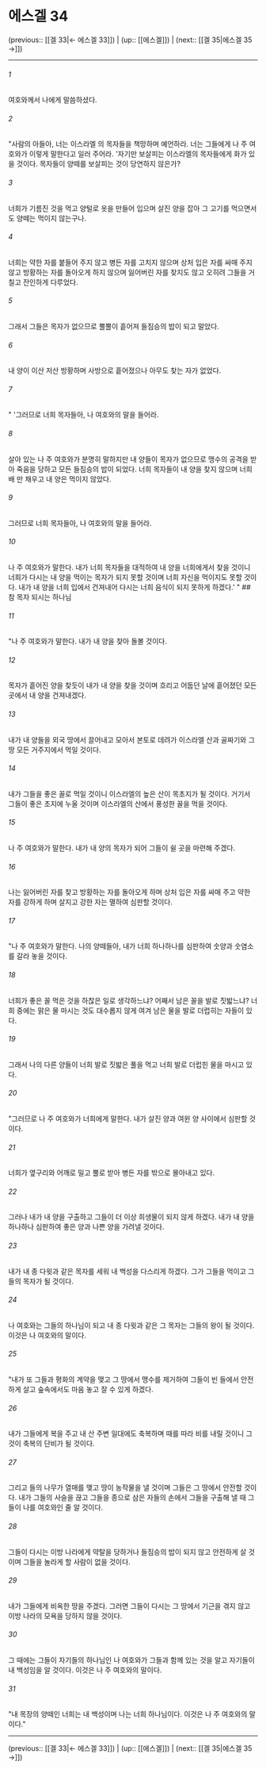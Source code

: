 # 에스겔 34

(previous:: [[겔 33|← 에스겔 33]]) | (up:: [[에스겔]]) | (next:: [[겔 35|에스겔 35 →]])

***




###### 1 

여호와께서 나에게 말씀하셨다. 



###### 2 

"사람의 아들아, 너는 이스라엘 의 목자들을 책망하며 예언하라. 너는 그들에게 나 주 여호와가 이렇게 말한다고 일러 주어라. '자기만 보살피는 이스라엘의 목자들에게 화가 있을 것이다. 목자들이 양떼를 보살피는 것이 당연하지 않은가? 



###### 3 

너희가 기름진 것을 먹고 양털로 옷을 만들어 입으며 살진 양을 잡아 그 고기를 먹으면서도 양떼는 먹이지 않는구나. 



###### 4 

너희는 약한 자를 붙들어 주지 않고 병든 자를 고치지 않으며 상처 입은 자를 싸매 주지 않고 방황하는 자를 돌아오게 하지 않으며 잃어버린 자를 찾지도 않고 오히려 그들을 거칠고 잔인하게 다루었다. 



###### 5 

그래서 그들은 목자가 없으므로 뿔뿔이 흩어져 들짐승의 밥이 되고 말았다. 



###### 6 

내 양이 이산 저산 방황하며 사방으로 흩어졌으나 아무도 찾는 자가 없었다. 



###### 7 

" '그러므로 너희 목자들아, 나 여호와의 말을 들어라. 



###### 8 

살아 있는 나 주 여호와가 분명히 말하지만 내 양들이 목자가 없으므로 맹수의 공격을 받아 죽음을 당하고 모든 들짐승의 밥이 되었다. 너희 목자들이 내 양을 찾지 않으며 너희 배 만 채우고 내 양은 먹이지 않았다. 



###### 9 

그러므로 너희 목자들아, 나 여호와의 말을 들어라. 



###### 10 

나 주 여호와가 말한다. 내가 너희 목자들을 대적하여 내 양을 너희에게서 찾을 것이니 너희가 다시는 내 양을 먹이는 목자가 되지 못할 것이며 너희 자신을 먹이지도 못할 것이다. 내가 내 양을 너희 입에서 건져내어 다시는 너희 음식이 되지 못하게 하겠다.' " ## 참 목자 되시는 하나님 



###### 11 

"나 주 여호와가 말한다. 내가 내 양을 찾아 돌볼 것이다. 



###### 12 

목자가 흩어진 양을 찾듯이 내가 내 양을 찾을 것이며 흐리고 어둡던 날에 흩어졌던 모든 곳에서 내 양을 건져내겠다. 



###### 13 

내가 내 양들을 외국 땅에서 끌어내고 모아서 본토로 데려가 이스라엘 산과 골짜기와 그 땅 모든 거주지에서 먹일 것이다. 



###### 14 

내가 그들을 좋은 꼴로 먹일 것이니 이스라엘의 높은 산이 목초지가 될 것이다. 거기서 그들이 좋은 초지에 누울 것이며 이스라엘의 산에서 풍성한 꼴을 먹을 것이다. 



###### 15 

나 주 여호와가 말한다. 내가 내 양의 목자가 되어 그들이 쉴 곳을 마련해 주겠다. 



###### 16 

나는 잃어버린 자를 찾고 방황하는 자를 돌아오게 하며 상처 입은 자를 싸매 주고 약한 자를 강하게 하며 살지고 강한 자는 멸하여 심판할 것이다. 



###### 17 

"나 주 여호와가 말한다. 나의 양떼들아, 내가 너희 하나하나를 심판하여 숫양과 숫염소를 갈라 놓을 것이다. 



###### 18 

너희가 좋은 꼴 먹은 것을 하찮은 일로 생각하느냐? 어째서 남은 꼴을 발로 짓밟느냐? 너희 중에는 맑은 물 마시는 것도 대수롭지 않게 여겨 남은 물을 발로 더럽히는 자들이 있다. 



###### 19 

그래서 나의 다른 양들이 너희 발로 짓밟은 풀을 먹고 너희 발로 더럽힌 물을 마시고 있다. 



###### 20 

"그러므로 나 주 여호와가 너희에게 말한다. 내가 살진 양과 여윈 양 사이에서 심판할 것이다. 



###### 21 

너희가 옆구리와 어깨로 밀고 뿔로 받아 병든 자를 밖으로 몰아내고 있다. 



###### 22 

그러나 내가 내 양을 구출하고 그들이 더 이상 희생물이 되지 않게 하겠다. 내가 내 양을 하나하나 심판하여 좋은 양과 나쁜 양을 가려낼 것이다. 



###### 23 

내가 내 종 다윗과 같은 목자를 세워 내 백성을 다스리게 하겠다. 그가 그들을 먹이고 그들의 목자가 될 것이다. 



###### 24 

나 여호와는 그들의 하나님이 되고 내 종 다윗과 같은 그 목자는 그들의 왕이 될 것이다. 이것은 나 여호와의 말이다. 



###### 25 

"내가 또 그들과 평화의 계약을 맺고 그 땅에서 맹수를 제거하여 그들이 빈 들에서 안전하게 살고 숲속에서도 마음 놓고 잘 수 있게 하겠다. 



###### 26 

내가 그들에게 복을 주고 내 산 주변 일대에도 축복하며 때를 따라 비를 내릴 것이니 그것이 축복의 단비가 될 것이다. 



###### 27 

그리고 들의 나무가 열매를 맺고 땅이 농작물을 낼 것이며 그들은 그 땅에서 안전할 것이다. 내가 그들의 사슬을 끊고 그들을 종으로 삼은 자들의 손에서 그들을 구출해 낼 때 그들이 나를 여호와인 줄 알 것이다. 



###### 28 

그들이 다시는 이방 나라에게 약탈을 당하거나 들짐승의 밥이 되지 않고 안전하게 살 것이며 그들을 놀라게 할 사람이 없을 것이다. 



###### 29 

내가 그들에게 비옥한 땅을 주겠다. 그러면 그들이 다시는 그 땅에서 기근을 겪지 않고 이방 나라의 모욕을 당하지 않을 것이다. 



###### 30 

그 때에는 그들이 자기들의 하나님인 나 여호와가 그들과 함께 있는 것을 알고 자기들이 내 백성임을 알 것이다. 이것은 나 주 여호와의 말이다. 



###### 31 

"내 목장의 양떼인 너희는 내 백성이며 나는 너희 하나님이다. 이것은 나 주 여호와의 말이다."

***

(previous:: [[겔 33|← 에스겔 33]]) | (up:: [[에스겔]]) | (next:: [[겔 35|에스겔 35 →]])
